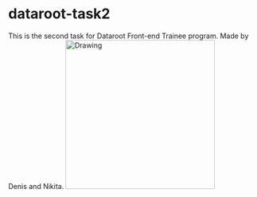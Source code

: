 # dataroot-task2
This is the second task for Dataroot Front-end Trainee program.
Made by Denis and Nikita.
<img src="http://i1.kym-cdn.com/entries/icons/original/000/021/807/4d7.png" alt="Drawing" style="width:300px;height:300px"/>
